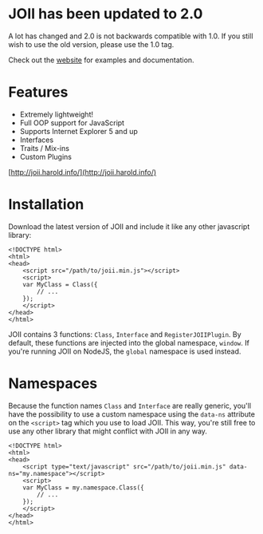 # JOII has been updated to 2.0

A lot has changed and 2.0 is not backwards compatible with 1.0. If you still wish to use
the old version, please use the 1.0 tag.

Check out the [website](http://joii.harold.info/) for examples and documentation.

# Features

* Extremely lightweight!
* Full OOP support for JavaScript
* Supports Internet Explorer 5 and up
* Interfaces
* Traits / Mix-ins
* Custom Plugins

[http://joii.harold.info/](http://joii.harold.info/)

# Installation

Download the latest version of JOII and include it like any other javascript library:
```markup
<!DOCTYPE html>
<html>
<head>
    <script src="/path/to/joii.min.js"></script>
    <script>
    var MyClass = Class({
        // ...
    });
    </script>
</head>
</html>
```

JOII contains 3 functions: `Class`, `Interface` and `RegisterJOIIPlugin`. By default, these functions 
are injected into the global namespace, `window`. If you're running JOII on NodeJS, the `global` namespace
is used instead.

# Namespaces

Because the function names `Class` and `Interface` are really generic, you'll have the possibility to
use a custom namespace using the `data-ns` attribute on the `<script>` tag which you use to load JOII.
This way, you're still free to use any other library that might conflict with JOII in any way.

```markup
<!DOCTYPE html>
<html>
<head>
    <script type="text/javascript" src="/path/to/joii.min.js" data-ns="my.namespace"></script>
    <script>
    var MyClass = my.namespace.Class({
        // ...
    });
    </script>
</head>
</html>
```

